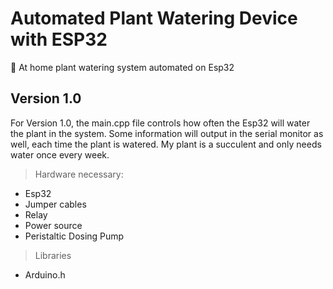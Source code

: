 # Automated Plant Watering Device with ESP32
🌱 At home plant watering system automated on Esp32

## Version 1.0
For Version 1.0, the main.cpp file controls how often the Esp32 will water the plant in the system. Some information will output in the serial monitor as well, each time the plant is watered. My plant is a succulent and only needs water once every week. 

>Hardware necessary:
- Esp32
- Jumper cables
- Relay
- Power source
- Peristaltic Dosing Pump

>Libraries
- Arduino.h

